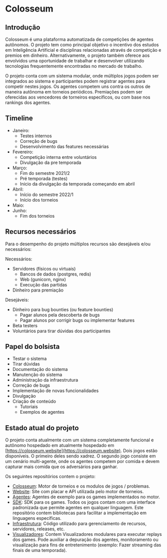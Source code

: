 # Colosseum
## Introdução

Colosseum é uma plataforma automatizada de competições de agentes autônomos. O
projeto tem como principal objetivo o incentivo dos estudos em Inteligência
Artificial e disciplinas relacionadas através de competição e premios em
dinheiro. Alternativamente, o projeto também oferece aos envolvidos uma
oportunidade de trabalhar e desenvolver utilizando tecnologias frequentemente
encontradas no mercado de trabalho.

O projeto conta com um sistema modular, onde múltiplos jogos podem ser
integrados ao sistema e participantes podem registrar agentes para competir
nestes jogos. Os agentes competem uns contra os outros de maneira autônoma em
torneios periódicos. Premiações podem ser oferecidas aos vencedores de
torneiros específicos, ou com base nos rankings dos agentes.

## Timeline

- Janeiro:
  - Testes internos
  - Correção de bugs
  - Desenvolvimento das features necessárias
- Fevereiro:
  - Competição interna entre voluntários
  - Divulgação da pre temporada
- Março:
  - Fim do semestre 2021/2
  - Pré temporada (testes)
  - Inicio da divulgação da temporada começando em abril
- Abril:
  - Início do semestre 2022/1
  - Início dos torneios
- Maio:
- Junho:
  - Fim dos torneios

## Recursos necessários

Para o desempenho do projeto múltiplos recursos são desejáveis e/ou necessários:

Necessários:
- Servidores (físicos ou virtuais)
  - Bancos de dados (postgres, redis)
  - Web (gunicorn, nginx)
  - Execução das partidas
- Dinheiro para premiação

Desejáveis:
- Dinheiro para bug bounties (ou feature bounties)
  - Pagar alunos pela descoberta de bugs
  - Pagar alunos por corrigir bugs ou implementar features
- Beta testers
- Voluntários para tirar dúvidas dos participantes

## Papel do bolsista

- Testar o sistema
- Tirar dúvidas
- Documentação do sistema
- Manutenção do sistema
- Administração da infraestrutura
- Correção de bugs
- Implementação de novas funcionalidades
- Divulgação
- Criação de conteúdo
  - Tutoriais
  - Exemplos de agentes

## Estado atual do projeto

O projeto conta atualmente com um sistema completamente funcional e autônomo
hospedado em atualmente hospedado em
[https://colosseum.website](https://colosseum.website).
Dois jogos estão disponíveis. O primeiro deles sendo xadrez. O segundo jogo
consiste em um cenário multi-agente, onde os agentes competem por comida e
devem capturar mais comida que os adversários para ganhar.

Os seguintes repositórios contem o projeto:
- [Colosseum](https://github.com/h3nnn4n/colosseum): Motor de torneios e os
  modulos de jogos / problemas.
- [Website](https://github.com/h3nnn4n/colosseum_website): Site com placar e
  API utilizada pelo motor de torneios.
- [Agentes](https://github.com/h3nnn4n/colosseum_agents): Agentes de exemplo
  para os games implementados no motor.
- [SDK](https://github.com/h3nnn4n/colosseum_sdk): SDK para os games. Todos os
  jogos contam com uma interface padronizada que permite agentes em qualquer
  linguagem. Este repositório contem bibliotecas para facilitar a implementação
  em linguagens específicas.
- [Infraestrutura](https://github.com/h3nnn4n/colosseum_infra): Código
  utilizado para gerenciamento de recursos, servidores, releases, etc.
- [Visualizadores](https://github.com/h3nnn4n/colosseum_renderer): Contem
  Visualizadores modulares para executar replays dos games. Pode auxiliar a
  depuração dos agentes, monitoramento ou visualização para fins de
  entretenimento (exemplo: Fazer streaming das finais de uma temporada).
